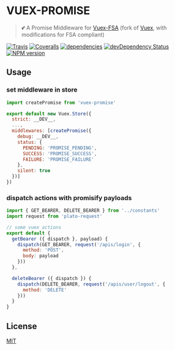 # VUEX-PROMISE

> :two_hearts: A Promise Middleware for [Vuex-FSA](https://www.npmjs.com/package/vuex-fsa) (fork of [Vuex](https://github.com/vuejs/vuex), with modifications for FSA compliant)

[![Travis](https://img.shields.io/travis/crossjs/vuex-promisesvg?style=flat-square)](https://travis-ci.org/crossjs/plato-request)
[![Coveralls](https://img.shields.io/coveralls/crossjs/vuex-promisesvg?style=flat-square)](https://coveralls.io/github/crossjs/plato-request)
[![dependencies](https://david-dm.org/crossjs/vuex-promisesvg?style=flat-square)](https://david-dm.org/crossjs/plato-request)
[![devDependency Status](https://david-dm.org/crossjs/plato-request/dev-status.svg?style=flat-square)](https://david-dm.org/crossjs/plato-request#info=devDependencies)
[![NPM version](https://img.shields.io/npm/v/vuex-promisesvg?style=flat-square)](https://npmjs.org/package/plato-request)

## Usage

### set middleware in store

``` js
import createPromise from 'vuex-promise'

export default new Vuex.Store({
  strict: __DEV__,
  ...,
  middlewares: [createPromise({
    debug: __DEV__,
    status: {
      PENDING: 'PROMISE_PENDING',
      SUCCESS: 'PROMISE_SUCCESS',
      FAILURE: 'PROMISE_FAILURE'
    },
    silent: true
  })]
})
```

### dispatch actions with promisify payloads

``` js
import { GET_BEARER, DELETE_BEARER } from '../constants'
import request from 'plato-request'

// some vuex actions
export default {
  getBearer ({ dispatch }, payload) {
    dispatch(GET_BEARER, request('/apis/login', {
      method: 'POST',
      body: payload
    }))
  },

  deleteBearer ({ dispatch }) {
    dispatch(DELETE_BEARER, request('/apis/user/logout', {
      method: 'DELETE'
    }))
  }
}
```

## License

[MIT](http://opensource.org/licenses/MIT)
